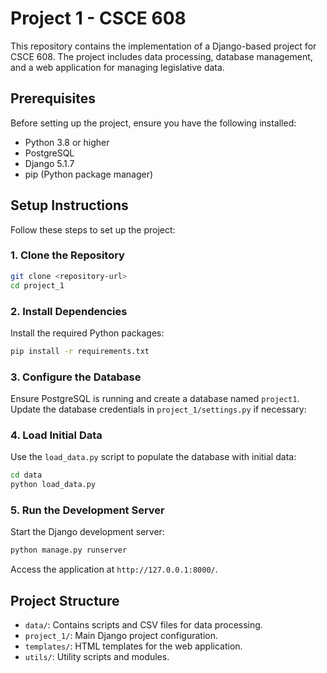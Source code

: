 # Project 1 - CSCE 608

This repository contains the implementation of a Django-based project for CSCE 608. The project includes data processing, database management, and a web application for managing legislative data.

## Prerequisites

Before setting up the project, ensure you have the following installed:

- Python 3.8 or higher
- PostgreSQL
- Django 5.1.7
- pip (Python package manager)

## Setup Instructions

Follow these steps to set up the project:

### 1. Clone the Repository

```bash
git clone <repository-url>
cd project_1
```

### 2. Install Dependencies

Install the required Python packages:

```bash
pip install -r requirements.txt
```

### 3. Configure the Database

Ensure PostgreSQL is running and create a database named `project1`. Update the database credentials in `project_1/settings.py` if necessary:

### 4. Load Initial Data

Use the `load_data.py` script to populate the database with initial data:

```bash
cd data
python load_data.py
```

### 5. Run the Development Server

Start the Django development server:

```bash
python manage.py runserver
```

Access the application at `http://127.0.0.1:8000/`.

## Project Structure

- `data/`: Contains scripts and CSV files for data processing.
- `project_1/`: Main Django project configuration.
- `templates/`: HTML templates for the web application.
- `utils/`: Utility scripts and modules.